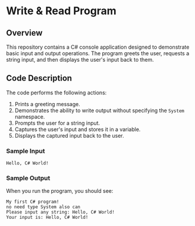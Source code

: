 # Write & Read Program

## Overview
This repository contains a C# console application designed to demonstrate basic input and output operations. The program greets the user, requests a string input, and then displays the user's input back to them.

## Code Description
The code performs the following actions:

1. Prints a greeting message.
2. Demonstrates the ability to write output without specifying the `System` namespace.
3. Prompts the user for a string input.
4. Captures the user's input and stores it in a variable.
5. Displays the captured input back to the user.

### Sample Input
```
Hello, C# World!
```

### Sample Output
When you run the program, you should see:
```
My first C# program!
no need type System also can
Please input any string: Hello, C# World!
Your input is: Hello, C# World!
```
